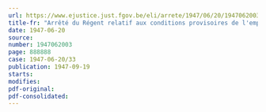 ```yaml
---
url: https://www.ejustice.just.fgov.be/eli/arrete/1947/06/20/1947062003/justel
title-fr: "Arrêté du Régent relatif aux conditions provisoires de l'emprunt d'un milliard de francs de la société nationale des habitations et logements à bon marché, en vue de la construction d'habitations pour ouvriers mineurs. (Arrêté d'application de l'arrêté du Régent du 28 février 1947 sur cet objet)"
date: 1947-06-20
source:
number: 1947062003
page: 888888
case: 1947-06-20/33
publication: 1947-09-19
starts:
modifies:
pdf-original:
pdf-consolidated:
---
```


